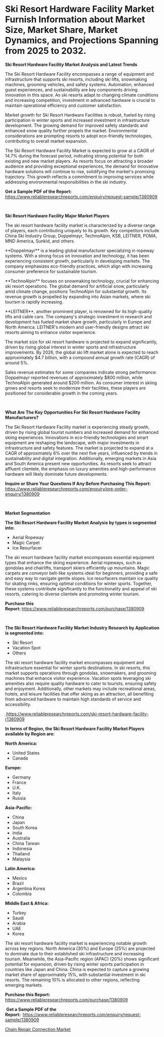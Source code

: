 <p><h1>Ski Resort Hardware Facility Market Furnish Information about Market Size, Market Share, Market Dynamics, and Projections Spanning from 2025 to 2032.</h1></p><p><strong>Ski Resort Hardware Facility Market Analysis and Latest Trends</strong></p>
<p><p>The Ski Resort Hardware Facility encompasses a range of equipment and infrastructure that supports ski resorts, including ski lifts, snowmaking machines, grooming vehicles, and safety systems. Automation, enhanced guest experiences, and sustainability are key components driving innovation in this space. As ski resorts adapt to changing climate conditions and increasing competition, investment in advanced hardware is crucial to maintain operational efficiency and customer satisfaction.</p><p>Market growth for Ski Resort Hardware Facilities is robust, fueled by rising participation in winter sports and increased investment in infrastructure development. The growing demand for improved safety standards and enhanced snow quality further propels the market. Environmental considerations are prompting resorts to adopt eco-friendly technologies, contributing to overall market expansion.</p><p>The Ski Resort Hardware Facility Market is expected to grow at a CAGR of 14.7% during the forecast period, indicating strong potential for both existing and new market players. As resorts focus on attracting a broader audience and providing exceptional experiences, the demand for innovative hardware solutions will continue to rise, solidifying the market's promising trajectory. This growth reflects a commitment to improving services while addressing environmental responsibilities in the ski industry.</p></p>
<p><strong>Get a Sample PDF of the Report:&nbsp;</strong> <a href="https://www.reliableresearchreports.com/enquiry/request-sample/1380909?utm_campaign=2441&utm_medium=2&utm_source=Github&utm_content=ia&utm_term=24022025&utm_id=ski-resort-hardware-facility">https://www.reliableresearchreports.com/enquiry/request-sample/1380909</a></p>
<p>&nbsp;</p>
<p><strong>Ski Resort Hardware Facility Major Market Players</strong></p>
<p><p>The ski resort hardware facility market is characterized by a diverse range of players, each contributing uniquely to its growth. Key competitors include China Ski Industry Group, Doppelmayr, TechnoAlpin, KSB, LEITNER, POMA, MND America, Sunkid, and others.</p><p>**Doppelmayr** is a leading global manufacturer specializing in ropeway systems. With a strong focus on innovation and technology, it has been experiencing consistent growth, particularly in developing markets. The company emphasizes eco-friendly practices, which align with increasing consumer preference for sustainable tourism.</p><p>**TechnoAlpin** focuses on snowmaking technology, crucial for enhancing ski resort operations. The global demand for artificial snow, particularly amid climate change, positions TechnoAlpin for substantial growth. Its revenue growth is propelled by expanding into Asian markets, where ski tourism is rapidly increasing.</p><p>**LEITNER**, another prominent player, is renowned for its high-quality lifts and cable cars. The company's strategic investment in research and development has fueled market share growth, particularly in Europe and North America. LEITNER's modern and user-friendly designs attract ski resorts aiming to enhance visitor experience.</p><p>The market size for ski resort hardware is projected to expand significantly, driven by rising global interest in winter sports and infrastructure improvements. By 2026, the global ski lift market alone is expected to reach approximately $4.7 billion, with a compound annual growth rate (CAGR) of around 5%.</p><p>Sales revenue estimates for some companies indicate strong performance: Doppelmayr reported revenues of approximately $800 million, while TechnoAlpin generated around $200 million. As consumer interest in skiing grows and resorts seek to modernize their facilities, these players are positioned for considerable growth in the coming years.</p></p>
<p>&nbsp;</p>
<p><strong>What Are The Key Opportunities For Ski Resort Hardware Facility Manufacturers?</strong></p>
<p><p>The Ski Resort Hardware Facility market is experiencing steady growth, driven by rising global tourist numbers and increased demand for enhanced skiing experiences. Innovations in eco-friendly technologies and smart equipment are reshaping the landscape, with major investments in infrastructure and safety features. The market is projected to expand at a CAGR of approximately 6% over the next five years, influenced by trends in sustainability and digital integration. Additionally, emerging markets in Asia and South America present new opportunities. As resorts seek to attract affluent clientele, the emphasis on luxury amenities and high-performance hardware will likely dominate future developments.</p></p>
<p><strong>Inquire or Share Your Questions If Any Before Purchasing This Report:</strong> <a href="https://www.reliableresearchreports.com/enquiry/pre-order-enquiry/1380909?utm_campaign=2441&utm_medium=2&utm_source=Github&utm_content=ia&utm_term=24022025&utm_id=ski-resort-hardware-facility">https://www.reliableresearchreports.com/enquiry/pre-order-enquiry/1380909</a></p>
<p>&nbsp;</p>
<p><strong>Market Segmentation</strong></p>
<p><strong>The Ski Resort Hardware Facility Market Analysis by types is segmented into:</strong></p>
<p><ul><li>Aerial Ropeway</li><li>Magic Carpet</li><li>Ice Resurfacer</li></ul></p>
<p><p>The ski resort hardware facility market encompasses essential equipment types that enhance the skiing experience. Aerial ropeways, such as gondolas and chairlifts, transport skiers efficiently up mountains. Magic carpets are conveyor belt-like systems ideal for beginners, providing a safe and easy way to navigate gentle slopes. Ice resurfacers maintain ice quality for skating rinks, ensuring optimal conditions for winter sports. Together, these systems contribute significantly to the functionality and appeal of ski resorts, catering to diverse clientele and promoting winter tourism.</p></p>
<p><strong>Purchase this Report:&nbsp;</strong><a href="https://www.reliableresearchreports.com/purchase/1380909?utm_campaign=2441&utm_medium=2&utm_source=Github&utm_content=ia&utm_term=24022025&utm_id=ski-resort-hardware-facility">https://www.reliableresearchreports.com/purchase/1380909</a></p>
<p>&nbsp;</p>
<p><strong>The Ski Resort Hardware Facility Market Industry Research by Application is segmented into:</strong></p>
<p><ul><li>Ski Resort</li><li>Vacation Spot</li><li>Others</li></ul></p>
<p><p>The ski resort hardware facility market encompasses equipment and infrastructure essential for winter sports destinations. In ski resorts, this market supports operations through gondolas, snowmakers, and grooming machines that enhance visitor experience. Vacation spots leveraging ski amenities also require quality hardware to cater to tourists, ensuring safety and enjoyment. Additionally, other markets may include recreational areas, hotels, and leisure facilities that offer skiing as an attraction, all benefiting from advanced hardware to maintain high standards of service and accessibility.</p></p>
<p><a href="https://www.reliableresearchreports.com/ski-resort-hardware-facility-r1380909?utm_campaign=2441&utm_medium=2&utm_source=Github&utm_content=ia&utm_term=24022025&utm_id=ski-resort-hardware-facility">&nbsp;https://www.reliableresearchreports.com/ski-resort-hardware-facility-r1380909</a></p>
<p><strong>In terms of Region, the Ski Resort Hardware Facility Market Players available by Region are:</strong></p>
<p>
    <p> <strong> North America: </strong>
        <ul>
            <li>United States</li>
            <li>Canada</li>
        </ul>
        </p> 
    <p> <strong> Europe: </strong>
        <ul>
            <li>Germany</li>
            <li>France</li>
            <li>U.K.</li>
            <li>Italy</li>
            <li>Russia</li>
        </ul>
        </p> 
    <p> <strong> Asia-Pacific: </strong>
        <ul>
            <li>China</li>
            <li>Japan</li>
            <li>South Korea</li>
            <li>India</li>
            <li>Australia</li>
            <li>China Taiwan</li>
            <li>Indonesia</li>
            <li>Thailand</li>
            <li>Malaysia</li>
        </ul>
        </p> 
    <p> <strong> Latin America: </strong>
        <ul>
            <li>Mexico</li>
            <li>Brazil</li>
            <li>Argentina Korea</li>
            <li>Colombia</li>
        </ul>
        </p> 
    <p> <strong> Middle East & Africa: </strong>
        <ul>
            <li>Turkey</li>
            <li>Saudi</li>
            <li>Arabia</li>
            <li>UAE</li>
            <li>Korea</li>
        </ul>
    </p>
    </p>
<p><p>The ski resort hardware facility market is experiencing notable growth across key regions. North America (30%) and Europe (25%) are projected to dominate due to their established ski infrastructure and increasing tourism. Meanwhile, the Asia-Pacific region (APAC) (20%) shows significant potential for expansion, driven by rising winter sports participation in countries like Japan and China. China is expected to capture a growing market share of approximately 15%, with substantial investment in ski resorts. The remaining 10% is allocated to other regions, reflecting emerging markets.</p></p>
<p><strong>Purchase this Report: </strong><a href="https://www.reliableresearchreports.com/purchase/1380909?utm_campaign=2441&utm_medium=2&utm_source=Github&utm_content=ia&utm_term=24022025&utm_id=ski-resort-hardware-facility">https://www.reliableresearchreports.com/purchase/1380909</a></p>
<p>&nbsp;<strong>Get a Sample PDF of the Report:&nbsp;&nbsp;</strong><a href="https://www.reliableresearchreports.com/enquiry/request-sample/1380909?utm_campaign=2441&utm_medium=2&utm_source=Github&utm_content=ia&utm_term=24022025&utm_id=ski-resort-hardware-facility">https://www.reliableresearchreports.com/enquiry/request-sample/1380909</a></p>
<p><strong></strong></p>
<p><p><a href="https://github.com/chungwimbu4/Market-Research-Report-List-1/blob/main/chain-repair-connection-market.md?utm_campaign=2441&utm_medium=2&utm_source=Github&utm_content=ia&utm_term=24022025&utm_id=ski-resort-hardware-facility">Chain Repair Connection Market</a></p></p>